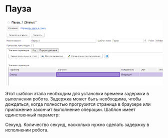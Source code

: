 # Пауза

![](../../../.gitbook/assets/Пауза.png)

Этот шаблон этапа необходим для установки времени задержки в выполнении робота. Задержка может быть необходима, чтобы дождаться, когда полностью прогрузится страница в браузере или приложение закончит выполнение операции. Шаблон имеет единственный параметр:&#x20;

Секунд. Количество секунд, насколько нужно сделать задержку в исполнении робота.&#x20;

